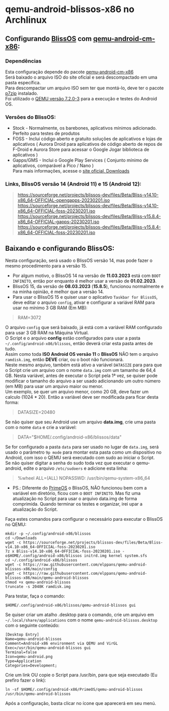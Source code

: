 # qemu-android-blissos-x86 no Archlinux

## Configurando [BlissOS](https://blissos.org/) com [qemu-android-cm-x86](https://aur.archlinux.org/packages/qemu-android-cm-x86):

### Dependências

Esta configuração depende do pacote [qemu-android-cm-x86](https://aur.archlinux.org/packages/qemu-android-cm-x86)  
Será baixado o arquivo ISO do site oficial e será descompactado em uma pasta específica.  
Para descompactar um arquivo ISO sem ter que montá-lo, deve ter o pacote [p7zip](https://archlinux.org/packages/extra/x86_64/p7zip/) instalado.  
Foi utilizado o [QEMU versão 7.2.0-3](https://archlinux.org/packages/?sort=&q=qemu-system-x86) para a execução e testes do Android OS.  

### Versões do BlissOS:  

* Stock - Normalmente, os barebones, aplicativos mínimos adicionado. Perfeito para testes de produtos  
* FOSS - Inclui código aberto e gratuito soluções de aplicativos e lojas de aplicativos ( Aurora Droid para aplicativos de código aberto de repos de F-Droid e Aurora Store para acessar o Google Jogar biblioteca de aplicativos )  
* Gapps/GMS - Inclui o Google Play Services ( Conjunto mínimo de aplicativos, comparável a Pico / Nano )  
Para mais informações, acesse o [site oficial, Downloads](https://blissos.org/index.html#download)  

### Links, BlissOS versão 14 (Android 11) e 15 (Android 12):  

> https://sourceforge.net/projects/blissos-dev/files/Beta/Bliss-v14.10-x86_64-OFFICIAL-opengapps-20230201.iso
https://sourceforge.net/projects/blissos-dev/files/Beta/Bliss-v14.10-x86_64-OFFICIAL-foss-20230201.iso
https://sourceforge.net/projects/blissos-dev/files/Beta/Bliss-v15.8.4-x86_64-OFFICIAL-gapps-20230201.iso
https://sourceforge.net/projects/blissos-dev/files/Beta/Bliss-v15.8.4-x86_64-OFFICIAL-foss-20230201.iso

## Baixando e configurando BlissOS:  

Nesta configuração, será usado o BlissOS versão 14, mas pode fazer o mesmo procedimento para a versão 15.  
* Por algum motivo, o BlissOS 14 na versão de **11.03.2023** está com `BOOT INFINITO`, então por enquanto é melhor usar a versão de **01.02.2023**.
* BlissOS 15, da versão de **08.03.2023** (**15.8.5**), funcionou normalmente e na minha opinião, é melhor que a versão 14.
* Para usar o BlissOS 15 e quiser usar o aplicativo `Taskbar for BlissOS`, deve editar o arquivo `config`, ativar e configurar a variável RAM para usar no mínimo 3 GB RAM (Em MB):  

> RAM=3072  

O arquivo `config` que será baixado, já está com a variável RAM configurado para usar 3 GB RAM na Máquina Virtual.  
O Script e o arquivo **config** estão configurados para usar a pasta `~/.config/android-x86/blissos`, então deverá criar esta pasta antes de tudo.  
Assim como toda **ISO Android OS versão 11** o **BlissOS** NÃO tem o arquivo `ramdisk.img`, então **DEVE** criar, ou o boot não funcionará.  
Neste mesmo arquivo, também está ativo a variável `DATASIZE` para para que o Script crie um arquivo com o nome `data.img` com um tamanho de 64,4 GB. Nesta variável, antes de executar o Script pela 1ª vez, se quiser pode modificar o tamanho do arquivo a ser usado adicionando um outro número (em MB) para usar um arquivo maior ou menor.  
Um exemplo, se quer um arquivo menor, como 20 GB, deve fazer um calculo (1024 \* 20). Então a variável deve ser modificada para ficar desta forma:  

> DATASIZE=20480  

Se não quiser que seu Android use um arquivo **data.img**, crie uma pasta com o nome `data` e crie a variável:  

> DATA="$HOME/.config/android-x86/blissos/data"  

Se for configurado a pasta `data` para ser usado no lugar de `data.img`, será usado o parâmetro `9p mode` para montar esta pasta como um dispositivo no Android, com isso o QEMU será executado com sudo ao iniciar o Script.  
Se não quiser digitar a senha do sudo toda vez que executar o qemu-android, edite o arquivo `/etc/sudoers` e adicione esta linha:  

> %wheel ALL=(ALL) NOPASSWD: /usr/bin/qemu-system-x86_64  

* PS.: Diferente do [PrimeOS](https://www.primeos.in/) o BlissOS, NÃO funcionou bem com a variável em diretório, ficou com o `BOOT INFINITO`.
Mas fiz uma atualização no Script para usar o arquivo data.img de forma comprimida. Quando terminar os testes e organizar, irei upar a atualização do Script.

Faça estes comandos para configurar o necessário para executar o BlissOS no QEMU:  

```
mkdir -p ~/.config/android-x86/blissos
cd ~/Downloads
wget -c https://sourceforge.net/projects/blissos-dev/files/Beta/Bliss-v14.10-x86_64-OFFICIAL-foss-20230201.iso
7z x Bliss-v14.10-x86_64-OFFICIAL-foss-20230201.iso -o$HOME/.config/android-x86/blissos initrd.img kernel system.sfs
cd ~/.config/android-x86/blissos
wget -c https://raw.githubusercontent.com/elppans/qemu-android-blissos-x86/main/config
wget -c https://raw.githubusercontent.com/elppans/qemu-android-blissos-x86/main/qemu-android-blissos
chmod +x qemu-android-blissos
truncate -s 2048K ramdisk.img
```


Para testar, faça o comando:  

```
$HOME/.config/android-x86/blissos/qemu-android-blissos gui
```

Se quiser criar um atalho .desktop para o comando, crie um arquivo em `~/.local/share/applications` com o nome `qemu-android-blissos.desktop` com o seguinte conteúdo:  

```
[Desktop Entry]
Name=qemu-android-blissos
Comment=Android-x86 environment via QEMU and VirGL
Exec=/usr/bin/qemu-android-blissos gui
Terminal=false
Icon=qemu-android.png
Type=Application
Categories=Development;
```

Crie um link OU copie o Script para /usr/bin, para que seja executado (Eu prefiro fazer o link):  

```
ln -sf $HOME/.config/android-x86/PrimeOS/qemu-android-blissos /usr/bin/qemu-android-blissos
```

Após a configuração, basta clicar no ícone que aparecerá em seu menú.  


